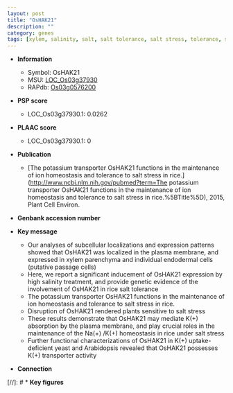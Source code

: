 ```yaml
---
layout: post
title: "OsHAK21"
description: ""
category: genes
tags: [xylem, salinity, salt, salt tolerance, salt stress, tolerance, stress, homeostasis, transporter, plasma membrane, potassium, xylem parenchyma]
---
```


* **Information**  
    + Symbol: OsHAK21  
    + MSU: [LOC_Os03g37930](http://rice.plantbiology.msu.edu/cgi-bin/ORF_infopage.cgi?orf=LOC_Os03g37930)  
    + RAPdb: [Os03g0576200](http://rapdb.dna.affrc.go.jp/viewer/gbrowse_details/irgsp1?name=Os03g0576200)  

* **PSP score**  
    + LOC_Os03g37930.1: 0.0262 

* **PLAAC score**  
    + LOC_Os03g37930.1: 0 

* **Publication**  
    + [The potassium transporter OsHAK21 functions in the maintenance of ion homeostasis and tolerance to salt stress in rice.](http://www.ncbi.nlm.nih.gov/pubmed?term=The potassium transporter OsHAK21 functions in the maintenance of ion homeostasis and tolerance to salt stress in rice.%5BTitle%5D), 2015, Plant Cell Environ.

* **Genbank accession number**  

* **Key message**  
    + Our analyses of subcellular localizations and expression patterns showed that OsHAK21 was localized in the plasma membrane, and expressed in xylem parenchyma and individual endodermal cells (putative passage cells)
    + Here, we report a significant inducement of OsHAK21 expression by high salinity treatment, and provide genetic evidence of the involvement of OsHAK21 in rice salt tolerance
    + The potassium transporter OsHAK21 functions in the maintenance of ion homeostasis and tolerance to salt stress in rice.
    + Disruption of OsHAK21 rendered plants sensitive to salt stress
    + These results demonstrate that OsHAK21 may mediate K(+) absorption by the plasma membrane, and play crucial roles in the maintenance of the Na(+) /K(+) homeostasis in rice under salt stress
    + Further functional characterizations of OsHAK21 in K(+) uptake-deficient yeast and Arabidopsis revealed that OsHAK21 possesses K(+) transporter activity

* **Connection**  

[//]: # * **Key figures**  


